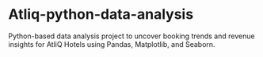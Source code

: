 # Atliq-python-data-analysis
Python-based data analysis project to uncover booking trends and revenue insights for AtliQ Hotels using Pandas, Matplotlib, and Seaborn.
